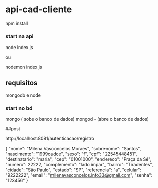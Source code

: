 # api-cad-cliente


npm install

### start na api

node index.js

ou

nodemon index.js

## requisitos

mongodb e node
### start no bd
mongo ( sobe o banco de dados)
mongod - (abre o banco de dados)

##post

http://localhost:8081/autenticacao/registro

 {
  "nome": "Milena Vasconcelos Moraes",
"sobrenome": "Santos",
"nascimento": "1999cadce",
"sexo": "f",
"cpf": "22545448451",
"destinatario": "maria",
"cep": "01001000",
"endereco": "Praça da Sé",
"numero": 22222,
"complemento": "lado ímpar",
"bairro": "Tiradentes",
"cidade": "São Paulo",
"estado": "SP",
"referencia": "a",
"celular": "9222222",
"email": "milenavasconcelos.info33@gmail.com",
"senha": "123456"
}
